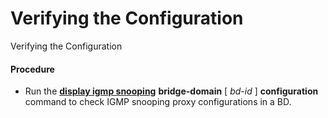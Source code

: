 Verifying the Configuration
===========================

Verifying the Configuration

#### Procedure

* Run the [**display igmp snooping**](cmdqueryname=display+igmp+snooping) **bridge-domain** [ *bd-id* ] **configuration** command to check IGMP snooping proxy configurations in a BD.